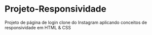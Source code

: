 # Projeto-Responsividade
Projeto de página de login clone do Instagram aplicando conceitos de responsividade em HTML &amp; CSS
